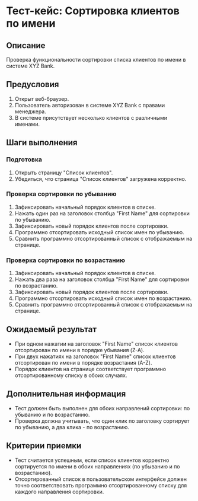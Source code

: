 # Тест-кейс: Сортировка клиентов по имени

## Описание
Проверка функциональности сортировки списка клиентов по имени в системе XYZ Bank.

## Предусловия
1. Открыт веб-браузер.
2. Пользователь авторизован в системе XYZ Bank с правами менеджера.
3. В системе присутствует несколько клиентов с различными именами.

## Шаги выполнения

### Подготовка
1. Открыть страницу "Список клиентов".
2. Убедиться, что страница "Список клиентов" загружена корректно.

### Проверка сортировки по убыванию
1. Зафиксировать начальный порядок клиентов в списке.
2. Нажать один раз на заголовок столбца "First Name" для сортировки по убыванию.
3. Зафиксировать новый порядок клиентов после сортировки.
4. Программно отсортировать исходный список имен по убыванию.
5. Сравнить программно отсортированный список с отображаемым на странице.

### Проверка сортировки по возрастанию
1. Зафиксировать начальный порядок клиентов в списке.
2. Нажать два раза на заголовок столбца "First Name" для сортировки по возрастанию.
3. Зафиксировать новый порядок клиентов после сортировки.
4. Программно отсортировать исходный список имен по возрастанию.
5. Сравнить программно отсортированный список с отображаемым на странице.

## Ожидаемый результат
- При одном нажатии на заголовок "First Name" список клиентов отсортирован по имени в порядке убывания (Z-A).
- При двух нажатиях на заголовок "First Name" список клиентов отсортирован по имени в порядке возрастания (A-Z).
- Порядок клиентов на странице соответствует программно отсортированному списку в обоих случаях.


## Дополнительная информация
- Тест должен быть выполнен для обоих направлений сортировки: по убыванию и по возрастанию.
- Проверка должна учитывать, что один клик по заголовку сортирует по убыванию, а два клика - по возрастанию.

## Критерии приемки
- Тест считается успешным, если список клиентов корректно сортируется по имени в обоих направлениях (по убыванию и по возрастанию).
- Отсортированный список в пользовательском интерфейсе должен точно соответствовать программно отсортированному списку для каждого направления сортировки.